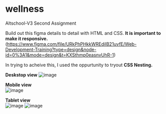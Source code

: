 # wellness
Altschool-V3 Second Assignment 


Build out this figma details to detail with HTML and CSS. **It is important to make it responsive.**    
(https://www.figma.com/file/URkPhPHkkWREdiIB21uvfE/Web-Development-Training?type=design&node-id=0%3A1&mode=design&t=KXSthmp0easnvUhR-1)


In trying to acheive this, I used the oppurtunity to tryout **CSS Nesting.**


__Deskstop view__
![image](https://github.com/luckychenko/wellness/assets/23339175/81d67405-01bf-42f6-914c-9b1459af02ac)

__Mobile view__  
![image](https://github.com/luckychenko/wellness/assets/23339175/0a3531ae-5243-4bc2-a398-fc45fe7ecfb8) 

__Tablet view__  
 ![image](https://github.com/luckychenko/wellness/assets/23339175/d959e2f2-7077-4027-9cbe-1c2d41d54f07) ![image](https://github.com/luckychenko/wellness/assets/23339175/d05c37ff-5bda-4b17-ac6e-06e29e42ac34)






